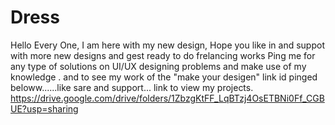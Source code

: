 # Dress
Hello Every One,
I am here with my new design, Hope you like in and suppot with more new designs and gest ready to do frelancing works
Ping me for any type of solutions on UI/UX designing problems and make use of my knowledge .
and to see my work of the "make your desigen" link id pinged beloww......like sare and support...
link to view my projects.
https://drive.google.com/drive/folders/1ZbzgKtFF_LqBTzj4OsETBNi0Ff_CGBUE?usp=sharing
